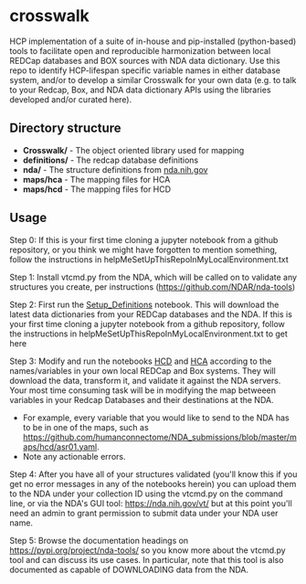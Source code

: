 # crosswalk

HCP implementation of a suite of in-house and pip-installed (python-based) tools to facilitate open and reproducible harmonization between local REDCap databases and BOX sources with NDA data dictionary.  Use this repo to identify HCP-lifespan specific variable names in either database system, and/or to develop a similar Crosswalk for your own data (e.g. to talk to your Redcap, Box, and NDA data dictionary APIs using the libraries developed and/or curated here).     

## Directory structure
- **Crosswalk/** - The object oriented library used for mapping
- **definitions/** - The redcap database definitions
- **nda/** - The structure definitions from [nda.nih.gov](https://nda.nih.gov/data_dictionary.html?source=NDA&submission=ALL)
- **maps/hca** - The mapping files for HCA
- **maps/hcd** - The mapping files for HCD

## Usage
Step 0: If this is your first time cloning a jupyter notebook from a github repository, or you think we might have forgotten to mention something,
        follow the instructions in helpMeSetUpThisRepoInMyLocalEnvironment.txt

Step 1: Install vtcmd.py from the NDA, which will be called on to validate any structures you create, per instructions (https://github.com/NDAR/nda-tools)

Step 2: First run the [Setup_Definitions](./Setup_Definitions.ipynb) notebook. This will download the latest data dictionaries from your REDCap databases and the NDA.
If this is your first time cloning a jupyter notebook from a github repository, follow the instructions in helpMeSetUpThisRepoInMyLocalEnvironment.txt to get here

Step 3: Modify and run the notebooks [HCD](./HCD.ipynb) and [HCA](./HCD.ipynb) according to the names/variables in your own local REDCap and Box systems.
They will download the data, transform it, and validate it against the NDA servers.  Your most time consuming task will be in modifying the map betweeen
variables in your Redcap Databases and their destinations at the NDA.

- For example, every variable that you would like to send to the NDA has to be in one of the maps, such as https://github.com/humanconnectome/NDA_submissions/blob/master/maps/hcd/asr01.yaml. 
- Note any actionable errors.

Step 4: After you have all of your structures validated (you'll know this if you get no error messages in any of the notebooks herein)
        you can upload them to the NDA under your collection ID using the vtcmd.py on the command line, or via the NDA's GUI tool:
	https://nda.nih.gov/vt/  but at this point you'll need an admin to grant permission to submit data under your NDA user name.

Step 5: Browse the documentation headings on  https://pypi.org/project/nda-tools/ so you know more about the vtcmd.py tool and can discuss its use cases.
        In particular, note that this tool is also documented as capable of DOWNLOADING data from the NDA.  


